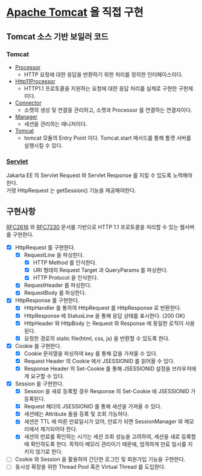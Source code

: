 # [Apache Tomcat](https://github.com/apache/tomcat) 을 직접 구현

## Tomcat 소스 기반 보일러 코드

### Tomcat

- [Processor](https://github.com/apache/tomcat/blob/main/java/org/apache/coyote/Processor.java)
    - HTTP 요청에 대한 응답을 반환하기 위한 처리를 정의한 인터페이스이다.
- [Http11Processor](https://github.com/apache/tomcat/blob/main/java/org/apache/coyote/http11/Http11Processor.java)
    - HTTP1.1 프로토콜을 지원하는 요청에 대한 응답 처리를 실제로 구현한 구현체이다.
- [Connector](https://github.com/apache/tomcat/blob/main/java/org/apache/catalina/connector/Connector.java)
    - 소켓의 생성 및 연결을 관리하고, 소켓과 Processor 를 연결하는 연결자이다.
- [Manager](https://github.com/apache/tomcat/blob/main/java/org/apache/catalina/Manager.java)
    - 세션을 관리하는 매니저이다.
- [Tomcat](https://github.com/apache/tomcat/blob/main/java/org/apache/catalina/startup/Tomcat.java)
    - tomcat 모듈의 Entry Point 이다. Tomcat.start 메서드를 통해 톰캣 서버를 실행시킬 수 있다.

### [Servlet](https://jakarta.ee/specifications/servlet/6.1/jakarta-servlet-spec-6.1)

Jakarta EE 의 Servlet Request 와 Servlet Response 를 지킬 수 있도록 노력해야한다.  
가령 HttpRequest 는 getSession() 기능을 제공해야한다.

## 구현사항

[RFC2616](https://datatracker.ietf.org/doc/html/rfc2616#section-6)
와 [RFC7230](https://datatracker.ietf.org/doc/html/rfc7230#section-3.1.1) 문서를 기반으로 HTTP 1.1 프로토콜을 처리할 수 있는 웹서버를 구현한다.

- [X] HttpRequest 를 구현한다.
    - [X] RequestLine 을 파싱한다.
        - [X] HTTP Method 를 인식한다.
        - [X] URI 형태의 Request Target 과 QueryParams 를 파싱한다.
        - [X] HTTP Protocol 을 인식한다.
    - [X] RequestHeader 를 파싱한다.
    - [X] RequestBody 를 파싱한다.
- [X] HttpResponse 를 구현한다.
    - [X] HttpHandler 를 통하여 HttpRequest 를 HttpResponse 로 반환한다.
    - [X] HttpResponse 에 StatusLine 을 통해 응답 상태를 표시한다. (200 OK)
    - [X] HttpHeader 와 HttpBody 는 Request 와 Response 에 동일한 로직이 사용된다.
    - [X] 요청한 경로의 static file(html, css, js) 을 반환할 수 있도록 한다.
- [X] Cookie 를 구현한다.
    - [X] Cookie 문자열을 파싱하여 key 를 통해 값을 가져올 수 있다.
    - [X] Request Header 의 Cookie 에서 JSESSIONID 를 읽어올 수 있다.
    - [X] Response Header 의 Set-Cookie 를 통해 JSESSIONID 설정을 브라우저에게 요구할 수 있다.
- [X] Session 을 구현한다.
    - [X] Session 을 새로 등록할 경우 Response 의 Set-Cookie 에 JSESSIONID 가 등록된다.
    - [X] Request 헤더의 JSESSIONID 를 통해 세션을 가져올 수 있다.
    - [X] 세션에는 Attribute 들을 등록 및 조회 가능하다.
    - [X] 세션은 TTL 에 따른 만료일시가 있어, 만료가 되면 SessionManager 와 메모리에서 제거되어야 한다.
    - [X] 세션의 만료를 확인하는 시기는 세션 조회 성능을 고려하여, 세션을 새로 등록할 때 확인하도록 한다. 목적이 메모리 관리이기 때문에, 엄격하게 만료 일시를 지키지 않기로 한다.
- [ ] Cookie 와 Session 을 활용하여 간단한 로그인 및 회원가입 기능을 구현한다.
- [ ] 동시성 확장을 위한 Thread Pool 혹은 Virtual Thread 를 도입한다. 
